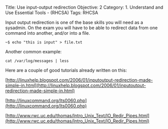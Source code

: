 Title: Use input-output redirection
Objective: 2
Category: 1. Understand and Use Essential Tools - (RHCSA)
Tags: RHCSA 

Input output redirection is one of the base skills you will need as a sysadmin. On the exam you will have to be able to redirect data from one command into another, and/or into a file. 

 <code>~$ echo "this is input" > file.txt</code>

Another common example:

 <code>cat /var/log/messages | less</code>


Here are a couple of good tutorials already written on this:


[http://linuxhelp.blogspot.com/2006/01/inputoutput-redirection-made-simple-in.html](http://linuxhelp.blogspot.com/2006/01/inputoutput-redirection-made-simple-in.html)

[http://linuxcommand.org/lts0060.php](http://linuxcommand.org/lts0060.php)

[http://www.rwc.uc.edu/thomas/Intro_Unix_Text/IO_Redir_Pipes.html](http://www.rwc.uc.edu/thomas/Intro_Unix_Text/IO_Redir_Pipes.html)
